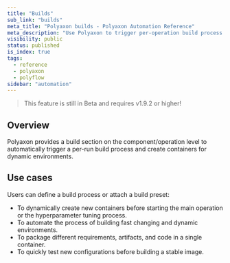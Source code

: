 ```yaml
---
title: "Builds"
sub_link: "builds"
meta_title: "Polyaxon builds - Polyaxon Automation Reference"
meta_description: "Use Polyaxon to trigger per-operation build process to automate the containerization of dynamic environments."
visibility: public
status: published
is_index: true
tags:
  - reference
  - polyaxon
  - polyflow
sidebar: "automation"
---
```


<blockquote class="info">This feature is still in Beta and requires v1.9.2 or higher!</blockquote>

## Overview

Polyaxon provides a build section on the component/operation level to automatically trigger a per-run build process and create containers for dynamic environments.


## Use cases

Users can define a build process or attach a build preset:

 * To dynamically create new containers before starting the main operation or the hyperparameter tuning process.
 * To automate the process of building fast changing and dynamic environments.
 * To package different requirements, artifacts, and code in a single container.
 * To quickly test new configurations before building a stable image.
